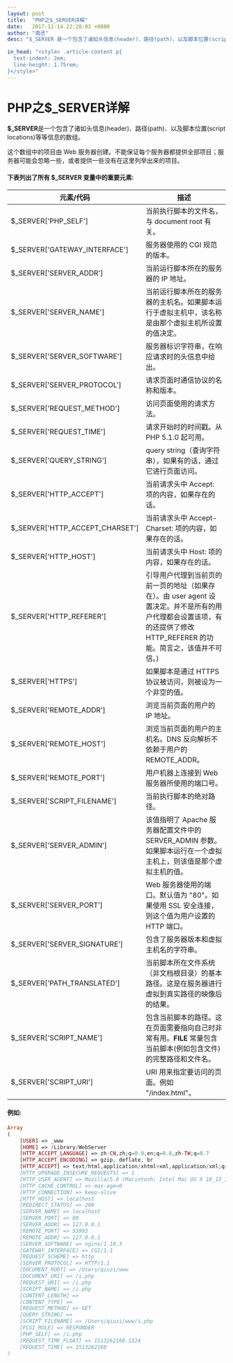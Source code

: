 ```yaml
---
layout: post
title:  "PHP之$_SERVER详解"
date:   2017-12-14 22:28:02 +0800
author: "南丞"
desc: "$_SERVER 是一个包含了诸如头信息(header)、路径(path)、以及脚本位置(script locations)等等信息的数组。"

in_head: "<style> .article-content p{
  text-indent: 2em;
  line-height: 1.75rem;
}</style>"
---
```

# PHP之$_SERVER详解

**$_SERVER**是一个包含了诸如头信息(header)、路径(path)、以及脚本位置(script locations)等等信息的数组。

这个数组中的项目由 Web 服务器创建。不能保证每个服务器都提供全部项目；服务器可能会忽略一些，或者提供一些没有在这里列举出来的项目。

#### 下表列出了所有 $_SERVER 变量中的重要元素:

|元素/代码 | 描述|
|----|-----|
|$_SERVER['PHP_SELF'] | 当前执行脚本的文件名，与 document root 有关。|
|$_SERVER['GATEWAY_INTERFACE']|服务器使用的 CGI 规范的版本。|
|$_SERVER['SERVER_ADDR']|当前运行脚本所在的服务器的 IP 地址。|
|$_SERVER['SERVER_NAME']|当前运行脚本所在的服务器的主机名。如果脚本运行于虚拟主机中，该名称是由那个虚拟主机所设置的值决定。|
|$_SERVER['SERVER_SOFTWARE']|服务器标识字符串，在响应请求时的头信息中给出。|
|$_SERVER['SERVER_PROTOCOL']|请求页面时通信协议的名称和版本。|
|$_SERVER['REQUEST_METHOD']|访问页面使用的请求方法。|
|$_SERVER['REQUEST_TIME']|请求开始时的时间戳。从 PHP 5.1.0 起可用。|
|$_SERVER['QUERY_STRING']|query string（查询字符串），如果有的话，通过它进行页面访问。|
|$_SERVER['HTTP_ACCEPT']|当前请求头中 Accept: 项的内容，如果存在的话。|
|$_SERVER['HTTP_ACCEPT_CHARSET']|当前请求头中 Accept-Charset: 项的内容，如果存在的话。|
|$_SERVER['HTTP_HOST']|当前请求头中 Host: 项的内容，如果存在的话。|
|$_SERVER['HTTP_REFERER']|引导用户代理到当前页的前一页的地址（如果存在）。由 user agent 设置决定。并不是所有的用户代理都会设置该项，有的还提供了修改 HTTP_REFERER 的功能。简言之，该值并不可信。)|
|$_SERVER['HTTPS']|如果脚本是通过 HTTPS 协议被访问，则被设为一个非空的值。|
|$_SERVER['REMOTE_ADDR']|浏览当前页面的用户的 IP 地址。|
|$_SERVER['REMOTE_HOST']|浏览当前页面的用户的主机名。DNS 反向解析不依赖于用户的 REMOTE_ADDR。|
|$_SERVER['REMOTE_PORT']|用户机器上连接到 Web 服务器所使用的端口号。|
|$_SERVER['SCRIPT_FILENAME']|当前执行脚本的绝对路径。|
|$_SERVER['SERVER_ADMIN']|该值指明了 Apache 服务器配置文件中的 SERVER_ADMIN 参数。如果脚本运行在一个虚拟主机上，则该值是那个虚拟主机的值。|
|$_SERVER['SERVER_PORT']|Web 服务器使用的端口。默认值为 "80"。如果使用 SSL 安全连接，则这个值为用户设置的 HTTP 端口。|
|$_SERVER['SERVER_SIGNATURE']|包含了服务器版本和虚拟主机名的字符串。|
|$_SERVER['PATH_TRANSLATED']|当前脚本所在文件系统（非文档根目录）的基本路径。这是在服务器进行虚拟到真实路径的映像后的结果。|
|$_SERVER['SCRIPT_NAME']|包含当前脚本的路径。这在页面需要指向自己时非常有用。__FILE__ 常量包含当前脚本(例如包含文件)的完整路径和文件名。|
|$_SERVER['SCRIPT_URI']|URI 用来指定要访问的页面。例如 "/index.html"。|

#### 例如:
```php
Array
(
    [USER] => _www
    [HOME] => /Library/WebServer
    [HTTP_ACCEPT_LANGUAGE] => zh-CN,zh;q=0.9,en;q=0.8,zh-TW;q=0.7
    [HTTP_ACCEPT_ENCODING] => gzip, deflate, br
    [HTTP_ACCEPT] => text/html,application/xhtml+xml,application/xml;q=0.9,image/webp,image/apng,*/*;q=0.8
    [HTTP_UPGRADE_INSECURE_REQUESTS] => 1
    [HTTP_USER_AGENT] => Mozilla/5.0 (Macintosh; Intel Mac OS X 10_13_1) AppleWebKit/537.36 (KHTML, like Gecko) Chrome/63.0.3239.84 Safari/537.36
    [HTTP_CACHE_CONTROL] => max-age=0
    [HTTP_CONNECTION] => keep-alive
    [HTTP_HOST] => localhost
    [REDIRECT_STATUS] => 200
    [SERVER_NAME] => localhost
    [SERVER_PORT] => 80
    [SERVER_ADDR] => 127.0.0.1
    [REMOTE_PORT] => 53993
    [REMOTE_ADDR] => 127.0.0.1
    [SERVER_SOFTWARE] => nginx/1.10.3
    [GATEWAY_INTERFACE] => CGI/1.1
    [REQUEST_SCHEME] => http
    [SERVER_PROTOCOL] => HTTP/1.1
    [DOCUMENT_ROOT] => /Users/qiuzi/www
    [DOCUMENT_URI] => /i.php
    [REQUEST_URI] => /i.php
    [SCRIPT_NAME] => /i.php
    [CONTENT_LENGTH] => 
    [CONTENT_TYPE] => 
    [REQUEST_METHOD] => GET
    [QUERY_STRING] => 
    [SCRIPT_FILENAME] => /Users/qiuzi/www/i.php
    [FCGI_ROLE] => RESPONDER
    [PHP_SELF] => /i.php
    [REQUEST_TIME_FLOAT] => 1513262160.1324
    [REQUEST_TIME] => 1513262160
)

```

